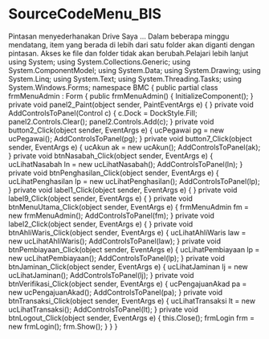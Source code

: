 # SourceCodeMenu_BIS
Pintasan menyederhanakan Drive Saya …  Dalam beberapa minggu mendatang, item yang berada di lebih dari satu folder akan diganti dengan pintasan. Akses ke file dan folder tidak akan berubah.Pelajari lebih lanjut ﻿using System; using System.Collections.Generic; using System.ComponentModel; using System.Data; using System.Drawing; using System.Linq; using System.Text; using System.Threading.Tasks; using System.Windows.Forms;  namespace BMC {     public partial class frmMenuAdmin : Form     {         public frmMenuAdmin()         {             InitializeComponent();         }          private void panel2_Paint(object sender, PaintEventArgs e)         {          }         private void AddControlsToPanel(Control c)         {             c.Dock = DockStyle.Fill;             panel2.Controls.Clear();             panel2.Controls.Add(c);         }         private void button2_Click(object sender, EventArgs e)         {             ucPegawai pg = new ucPegawai();             AddControlsToPanel(pg);         }          private void button7_Click(object sender, EventArgs e)         {             ucAkun ak = new ucAkun();             AddControlsToPanel(ak);         }          private void btnNasabah_Click(object sender, EventArgs e)         {             ucLihatNasabah ln = new ucLihatNasabah();             AddControlsToPanel(ln);             }          private void btnPenghasilan_Click(object sender, EventArgs e)         {             ucLihatPenghasilan lp = new ucLihatPenghasilan();             AddControlsToPanel(lp);            }          private void label1_Click(object sender, EventArgs e)         {          }          private void label9_Click(object sender, EventArgs e)         {          }          private void btnMenuUtama_Click(object sender, EventArgs e)         {             frmMenuAdmin fm = new frmMenuAdmin();             AddControlsToPanel(fm);         }          private void label2_Click(object sender, EventArgs e)         {          }          private void btnAhliWaris_Click(object sender, EventArgs e)         {             ucLihatAhliWaris law = new ucLihatAhliWaris();             AddControlsToPanel(law);          }          private void btnPembiayaan_Click(object sender, EventArgs e)         {             ucLihatPembiayaan lp = new ucLihatPembiayaan();             AddControlsToPanel(lp);         }          private void btnJaminan_Click(object sender, EventArgs e)         {             ucLihatJaminan lj = new ucLihatJaminan();             AddControlsToPanel(lj);         }          private void btnVerifikasi_Click(object sender, EventArgs e)         {             ucPengajuanAkad pa = new ucPengajuanAkad();             AddControlsToPanel(pa);         }          private void btnTransaksi_Click(object sender, EventArgs e)         {             ucLihatTransaksi lt = new ucLihatTransaksi();             AddControlsToPanel(lt);         }          private void btnLogout_Click(object sender, EventArgs e)         {             this.Close();             frmLogin frm = new frmLogin();             frm.Show();          }     } }
